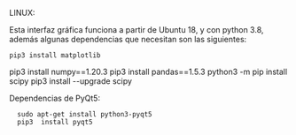 LINUX:

Esta interfaz gráfica funciona a partir de Ubuntu 18, y con python 3.8, además algunas dependencias que necesitan son las siguientes:

	pip3 install matplotlib
  pip3 install numpy==1.20.3
  pip3 install pandas==1.5.3
  python3 -m pip install scipy
  pip3 install --upgrade scipy

Dependencias de PyQt5:

      sudo apt-get install python3-pyqt5
      pip3  install pyqt5
